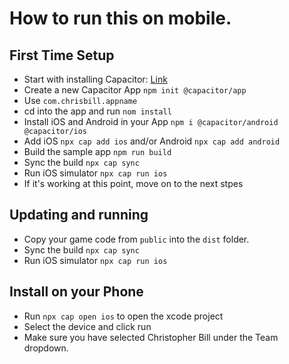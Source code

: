 # How to run this on mobile.
## First Time Setup
- Start with installing Capacitor: [Link](https://capacitorjs.com/docs/)
- Create a new Capacitor App `npm init @capacitor/app`
- Use `com.chrisbill.appname`
- cd into the app and run `nom install`
- Install iOS and Android in your App `npm i @capacitor/android @capacitor/ios`
- Add iOS `npx cap add ios` and/or Android `npx cap add android`
- Build the sample app `npm run build`
- Sync the build `npx cap sync`
- Run iOS simulator `npx cap run ios`
- If it's working at this point, move on to the next stpes

## Updating and running
- Copy your game code from `public` into the `dist` folder.
- Sync the build `npx cap sync`
- Run iOS simulator `npx cap run ios`

## Install on your Phone
- Run `npx cap open ios` to open the xcode project
- Select the device and click run
- Make sure you have selected Christopher Bill under the Team dropdown.
